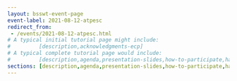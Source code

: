 ```yaml
---
layout: bsswt-event-page
event-label: 2021-08-12-atpesc
redirect_from:
 - /events/2021-08-12-atpesc.html
# A typical initial tutorial page might include:
#         [description,acknowledgments-ecp]
# A typical complete tutorial page would include: 
#         [description,agenda,presentation-slides,how-to-participate,hands-on-exercises,stay-in-touch,resources-from-presentations,requested-citation,acknowledgments-ecp]
sections: [description,agenda,presentation-slides,how-to-participate,hands-on-exercises,stay-in-touch,resources-from-presentations,requested-citation,acknowledgments-ecp]
---
```

